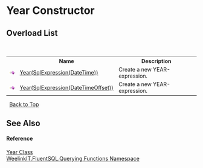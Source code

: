# Year Constructor 
 


## Overload List
&nbsp;<table><tr><th></th><th>Name</th><th>Description</th></tr><tr><td>![Public method](media/pubmethod.gif "Public method")</td><td><a href="f1cab346-e9ab-8d76-e372-56819bedb87c">Year(SqlExpression(DateTime))</a></td><td>
Create a new YEAR-expression.</td></tr><tr><td>![Public method](media/pubmethod.gif "Public method")</td><td><a href="879cca19-99ea-755a-0922-14764c0bb084">Year(SqlExpression(DateTimeOffset))</a></td><td>
Create a new YEAR-expression.</td></tr></table>&nbsp;
<a href="#year-constructor">Back to Top</a>

## See Also


#### Reference
<a href="e606bdea-c740-5335-3edd-06cc190f1120">Year Class</a><br /><a href="6b99a131-e31e-85f7-077f-e177553e0606">WeelinkIT.FluentSQL.Querying.Functions Namespace</a><br />